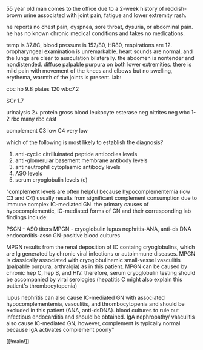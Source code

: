 55 year old man comes to the office due to a 2-week history of reddish-brown urine associated with joint pain, fatigue and lower extremity rash. 

he reports no chest pain, dyspnea, sore throat, dysuria, or abdominal pain. he has no known chronic medical conditions and takes no medications. 

temp is 37.8C, blood pressure is 152/80, HR80, respirations are 12. oropharyngeal examination is unremarkable. heart sounds are normal, and the lungs are clear to ausculation bilaterally. the abdomen is nontender and nondistended. diffuse palpable purpura on both lower extremities. there is mild pain with movement of the knees and elbows but no swelling, erythema, warmth of the joints is present. lab: 

cbc 
hb 9.8 
plates 120 
wbc7.2 

SCr 1.7 

urinalysis 
2+ protein 
gross blood 
leukocyte esterase neg
nitrites neg 
wbc 1-2 
rbc many 
rbc cast 

complement 
C3 low 
C4 very low 

which of the following is most likely to establish the diagnosis? 

1. anti-cyclic citrilluinated peptide antibodies levels 
2. anti-glomerular basement membrane antibody levels 
3. antineutrophil cytoplasmic antibody levels 
4. ASO levels 
5. serum cryoglobulin levels (c)

"complement levels are often helpful because hypocomplementemia (low C3 and C4) usually results from significant complement consumption due to immune complex IC-mediated GN. the primary causes of hypocomplementic, IC-mediated forms of GN and their corresponding lab findings include: 

PSGN - ASO titers 
MPGN - cryoglobulin 
lupus nephritis-ANA, anti-ds DNA 
endocarditis-assc GN-positive blood cultures 

MPGN results from the renal deposition of IC containg cryoglobulins, which are Ig generated by chronic viral infections or autoimmune diseases. MPGN is classically associated with cryoglobulinemic small-vessel vasculitis (palpable purpura, arthralgia) as in this patient. MPGN can be caused by chronic hep C, hep B, and HIV. therefore, serum cryoglobulin testing should be accompanied by viral serologies (hepatitis C might also explain this patient's thrombocytopenia)

lupus nephritis can also cause IC-mediated GN with associated hypocomplementemia, vasculitis, and thrombocytopenia and should be excluded in this patient (ANA, anti-dsDNA). blood cultures to rule out infectious endocarditis and should be obtained. IgA nephropathy/ vasculitis also cause IC-mediated GN, however, complement is typically normal because IgA activates complement poorly"

[[!main!]]

